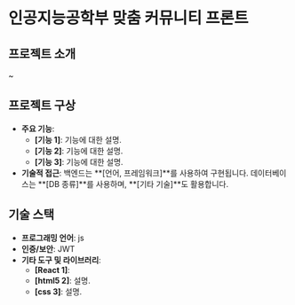 # 인공지능공학부 맞춤 커뮤니티 프론트

## 프로젝트 소개
~

## 프로젝트 구상
- **주요 기능**: 
    - **[기능 1]**: 기능에 대한 설명.
    - **[기능 2]**: 기능에 대한 설명.
    - **[기능 3]**: 기능에 대한 설명.
- **기술적 접근**: 백엔드는 **[언어, 프레임워크]**를 사용하여 구현됩니다. 데이터베이스는 **[DB 종류]**를 사용하며, **[기타 기술]**도 활용합니다.

## 기술 스택
- **프로그래밍 언어**: js
- **인증/보안**: JWT
- **기타 도구 및 라이브러리**:
    - **[React 1]**: 
    - **[html5 2]**: 설명.
    - **[css 3]**: 설명.



